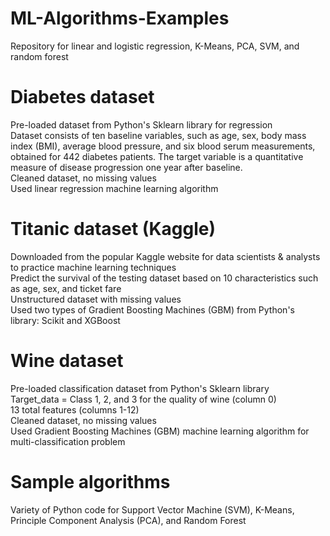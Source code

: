 # ML-Algorithms-Examples
Repository for linear and logistic regression, K-Means, PCA, SVM, and random forest

# Diabetes dataset
Pre-loaded dataset from Python's Sklearn library for regression <br/>
Dataset consists of ten baseline variables, such as age, sex, body mass index (BMI), average blood pressure, and six blood serum measurements, obtained for 442 diabetes patients. The target variable is a quantitative measure of disease progression one year after baseline. <br/>
Cleaned dataset, no missing values <br/>
Used linear regression machine learning algorithm <br/>

# Titanic dataset (Kaggle)
Downloaded from the popular Kaggle website for data scientists & analysts to practice machine learning techniques <br/>
Predict the survival of the testing dataset based on 10 characteristics such as age, sex, and ticket fare <br/>
Unstructured dataset with missing values <br/>
Used two types of Gradient Boosting Machines (GBM) from Python's library: Scikit and XGBoost <br/>

# Wine dataset
Pre-loaded classification dataset from Python's Sklearn library <br/> 
Target_data = Class 1, 2, and 3 for the quality of wine (column 0) <br/>
13 total features (columns 1-12) <br/>
Cleaned dataset, no missing values <br/>
Used Gradient Boosting Machines (GBM) machine learning algorithm for multi-classification problem <br/>

# Sample algorithms
Variety of Python code for Support Vector Machine (SVM), K-Means, Principle Component Analysis (PCA), and Random Forest
